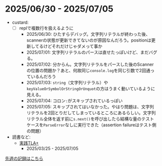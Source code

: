 # 2025/06/30 - 2025/07/05

- custard:
    - [ ] replで複数行を扱えるように
        - 2025/06/30: ひたすらデバッグ。文字列リテラルが終わった後、scannerの状態が更新できてないのが原因なんだろう。positionは更新してるけどそれだけじゃダメって事か
        - 2025/07/01: 文字列リテラルのパースは直せたっぽいけど、まだバグる。
        - 2025/07/02: 分からん。文字列リテラルをパースした後のScannerの位置の問題か？あと、何故同じ`console.log`を同じ引数で2回通っているんだろう
        - 2025/07/03: `string`（文字列リテラル）や`keyValueOrSymbolOrStringOrUnquot`の方はうまく動いているように見える。
        - 2025/07/04: コロン`:`がスキップされているっぽい
        - 2025/07/05: スキップされてはいなかった。やはり問題は、文字列リテラルを2回とりだしてしまっているところにあるらしい。文字列リテラル全体を返す前に`s.next()`を呼び出したら結構な量のテストケースを`ParseError`なしに実行できた（assertion failureはテスト側の問題）
- 読書など:
    - [実践TLA+](https://www.shoeisha.co.jp/book/detail/9784798169163)
        - 2025/03/25 - 2025/07/05

[先週の記録はこちら](https://github.com/igrep/daily-commits/blob/f297116ba1506a3a7f168a42379d6c9c3e42abab/yesterday.md)
